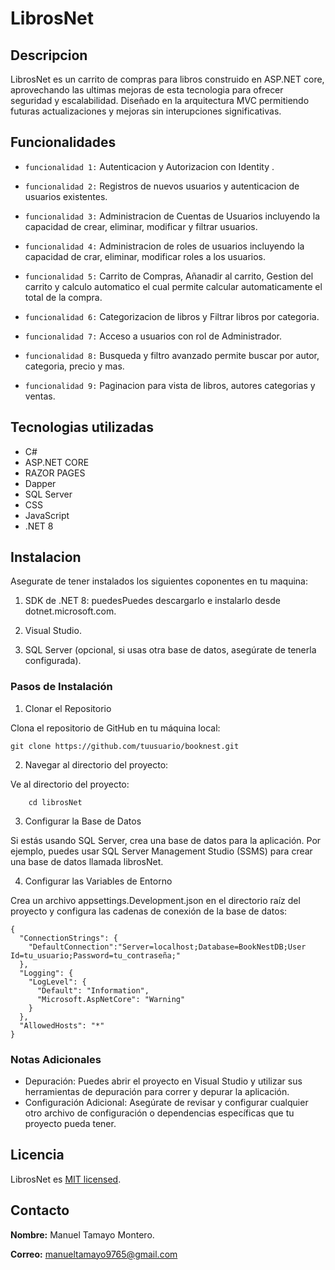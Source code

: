 # LibrosNet

## Descripcion
LibrosNet es un carrito de compras para libros construido en ASP.NET core, aprovechando las ultimas mejoras de esta tecnologia para ofrecer seguridad y escalabilidad. Diseñado en la arquitectura MVC permitiendo futuras actualizaciones y mejoras sin interupciones significativas.   

## Funcionalidades

- `funcionalidad 1:` Autenticacion y Autorizacion con Identity .

- `funcionalidad 2:` Registros de nuevos usuarios y autenticacion de usuarios existentes.

- `funcionalidad 3:` Administracion de Cuentas de Usuarios incluyendo la capacidad de crear, eliminar, modificar y filtrar usuarios.

- `funcionalidad 4:` Administracion de roles de usuarios incluyendo la capacidad de crar, eliminar, modificar roles a los usuarios.

- `funcionalidad 5:` Carrito de Compras, Añanadir al carrito, Gestion del carrito y calculo automatico el cual permite calcular automaticamente el total de la compra.     

- `funcionalidad 6:` Categorizacion de libros y Filtrar libros por categoria.

- `funcionalidad 7:` Acceso a usuarios con rol de Administrador.

- `funcionalidad 8:` Busqueda y filtro avanzado permite buscar por autor, categoria, precio y mas.

- `funcionalidad 9:` Paginacion para vista de libros, autores categorias y ventas.


## Tecnologias utilizadas

- C#
- ASP.NET CORE 
- RAZOR PAGES
- Dapper
- SQL Server
- CSS
- JavaScript
- .NET 8

## Instalacion
Asegurate de tener instalados los siguientes coponentes en tu maquina:

1. SDK de .NET 8: puedesPuedes descargarlo e instalarlo desde dotnet.microsoft.com.

2. Visual Studio.

3. SQL Server (opcional, si usas otra base de datos, asegúrate de tenerla configurada).

### Pasos de Instalación
1. Clonar el Repositorio

Clona el repositorio de GitHub en tu máquina local:
```
git clone https://github.com/tuusuario/booknest.git

```

2. Navegar al directorio del proyecto:

Ve al directorio del proyecto:
```
    cd librosNet
```
3. Configurar la Base de Datos

Si estás usando SQL Server, crea una base de datos para la aplicación. Por ejemplo, puedes usar SQL Server Management Studio (SSMS) para crear una base de datos llamada librosNet.

4. Configurar las Variables de Entorno

Crea un archivo appsettings.Development.json en el directorio raíz del proyecto y configura las cadenas de conexión de la base de datos:

```
{
  "ConnectionStrings": {
    "DefaultConnection":"Server=localhost;Database=BookNestDB;User Id=tu_usuario;Password=tu_contraseña;"
  },
  "Logging": {
    "LogLevel": {
      "Default": "Information",
      "Microsoft.AspNetCore": "Warning"
    }
  },
  "AllowedHosts": "*"
}

```

### Notas Adicionales

- Depuración: Puedes abrir el proyecto en Visual Studio y utilizar sus herramientas de depuración para correr y depurar la aplicación.
- Configuración Adicional: Asegúrate de revisar y configurar cualquier otro archivo de configuración o dependencias específicas que tu proyecto pueda tener.


## Licencia

LibrosNet es [MIT licensed](./LICENSE).

## Contacto
**Nombre:** Manuel Tamayo Montero.

**Correo:** manueltamayo9765@gmail.com
